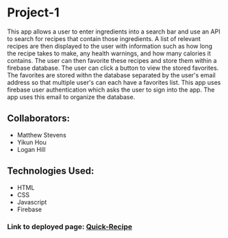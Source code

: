 # Project-1
This app allows a user to enter ingredients into a search bar and use an API to search for
recipes that contain those ingredients.  A list of relevant recipes are then displayed to the user with information such as how long the recipe takes to make, any health warnings, and how many calories it contains.  The user can then favorite these recipes and store them within a firebase database.  The user can click a button to view the stored favorites.  The favorites are stored withn the database separated by the user's email address so that multiple user's can each have a favorites list.  This app uses firebase user authentication which asks the user to sign into the app.  The app uses this email to organize the database.

## Collaborators:  
* Matthew Stevens
* Yikun Hou 
* Logan Hill

## Technologies Used:
* HTML
* CSS
* Javascript
* Firebase

### Link to deployed page: [Quick-Recipe](https://mstev9335.github.io/Project-1-QuickRecipe/)